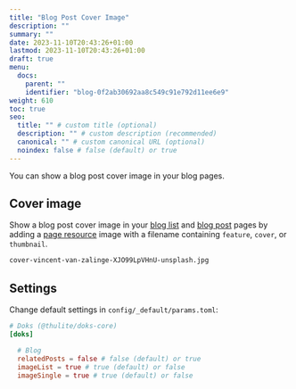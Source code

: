 ```yaml
---
title: "Blog Post Cover Image"
description: ""
summary: ""
date: 2023-11-10T20:43:26+01:00
lastmod: 2023-11-10T20:43:26+01:00
draft: true
menu:
  docs:
    parent: ""
    identifier: "blog-0f2ab30692aa8c549c91e792d11ee6e9"
weight: 610
toc: true
seo:
  title: "" # custom title (optional)
  description: "" # custom description (recommended)
  canonical: "" # custom canonical URL (optional)
  noindex: false # false (default) or true
---
```


You can show a blog post cover image in your blog pages.

## Cover image

Show a blog post cover image in your [blog list](/blog/) and [blog post](/blog/example-post/) pages by adding a [page resource](/docs/basics/resources/#page-resource) image with a filename containing `feature`, `cover`, or `thumbnail`.

```bash
cover-vincent-van-zalinge-XJO99LpVHnU-unsplash.jpg
```

## Settings

Change default settings in `config/_default/params.toml`:

```toml { title="params.toml" }
# Doks (@thulite/doks-core)
[doks]

  # Blog
  relatedPosts = false # false (default) or true
  imageList = true # true (default) or false
  imageSingle = true # true (default) or false
```
